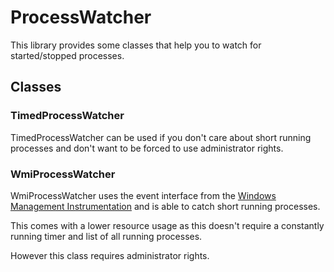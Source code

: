 # ProcessWatcher

This library provides some classes that help you to watch
for started/stopped processes.

## Classes

### TimedProcessWatcher

TimedProcessWatcher can be used if you don't care about short running processes
and don't want to be forced to use administrator rights.

### WmiProcessWatcher

WmiProcessWatcher uses the event interface from the
[Windows Management Instrumentation](https://docs.microsoft.com/en-us/windows/win32/wmisdk/about-wmi)
and is able to catch short running processes.

This comes with a lower resource usage as this doesn't require a constantly running timer
and list of all running processes.

However this class requires administrator rights.